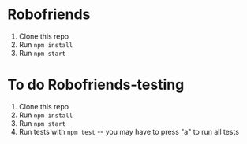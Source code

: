 # Robofriends 

1. Clone this repo
2. Run `npm install` 
3. Run `npm start`

# To do Robofriends-testing
1. Clone this repo
2. Run `npm install`
3. Run `npm start`
4. Run tests with `npm test` -- you may have to press "a" to run all tests
